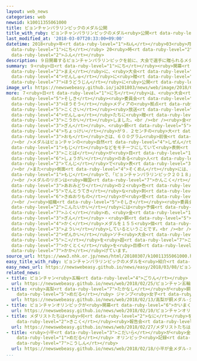 ```yaml
---
layout: web_news
categories: web
newsid: k10011355061000
title: ピョンチャンパラリンピックのメダル公開
title_with_ruby: ピョンチャンパラリンピックのメダル<ruby>公開<rt data-ruby-level="3">こうかい</rt></ruby>
last_modified_at: '2018-03-07T20:33:00+09:00'
datetime: 2018<ruby>年<rt data-ruby-level="1">ねん</rt></ruby>03<ruby>月<rt data-ruby-level="1">がつ</rt></ruby>07<ruby>日<rt
  data-ruby-level="1">にち</rt></ruby> 20<ruby>時<rt data-ruby-level="2">じ</rt></ruby>33<ruby>分<rt
  data-ruby-level="2">ふん</rt></ruby>
description: ９日開幕するピョンチャンパラリンピックを前に、大会で選手に贈られるメダルが報道陣に公開されました。
summary: ９<ruby>日<rt data-ruby-level="1">にち</rt></ruby><ruby>開幕<rt data-ruby-level="6">かいまく</rt></ruby>するピョンチャンパラリンピックを<ruby>前<rt
  data-ruby-level="2">まえ</rt></ruby>に、<ruby>大会<rt data-ruby-level="2">たいかい</rt></ruby>で<ruby>選手<rt
  data-ruby-level="4">せんしゅ</rt></ruby>に<ruby>贈<rt data-ruby-level="7">おく</rt></ruby>られるメダルが<ruby>報道陣<rt
  data-ruby-level="7">ほうどうじん</rt></ruby>に<ruby>公開<rt data-ruby-level="3">こうかい</rt></ruby>されました。
image_url: https://newswebeasy.github.io/ja201803/news/web/image/2018/03/07/K10011355061_1803072008_1803072034_01_02.jpg
more: ７<ruby>日<rt data-ruby-level="1">にち</rt></ruby>は、<ruby>大会<rt data-ruby-level="2">たいかい</rt></ruby>の<ruby>組織<rt
  data-ruby-level="5">そしき</rt></ruby><ruby>委員会<rt data-ruby-level="3">いいんかい</rt></ruby>がピョンチャンでの<ruby>放送<rt
  data-ruby-level="3">ほうそう</rt></ruby>メディアの<ruby>拠点<rt data-ruby-level="7">きょてん</rt></ruby>となるＩＢＣ＝<ruby>国際<rt
  data-ruby-level="5">こくさい</rt></ruby><ruby>放送<rt data-ruby-level="3">ほうそう</rt></ruby>センターで<ruby>選手<rt
  data-ruby-level="4">せんしゅ</rt></ruby>たちに<ruby>贈<rt data-ruby-level="7">おく</rt></ruby>られるメダルを<ruby>公開<rt
  data-ruby-level="3">こうかい</rt></ruby>しました。<br /><br /><ruby>金<rt data-ruby-level="1">きん</rt></ruby>、<ruby>銀<rt
  data-ruby-level="3">ぎん</rt></ruby>、<ruby>銅<rt data-ruby-level="5">どう</rt></ruby>の３つのメダルは、<ruby>直径<rt
  data-ruby-level="4">ちょっけい</rt></ruby>が９．２センチの<ruby>大<rt data-ruby-level="1">おお</rt></ruby>きさで、<ruby>重<rt
  data-ruby-level="3">おも</rt></ruby>さは、６００グラム<ruby>前後<rt data-ruby-level="2">ぜんご</rt></ruby>あります。<br
  /><br />メダルはピョンチャンの<ruby>自然<rt data-ruby-level="4">しぜん</rt></ruby>やハングル<ruby>文字<rt
  data-ruby-level="1">もじ</rt></ruby>などをモチーフにしていて<ruby>表側<rt data-ruby-level="4">おもてがわ</rt></ruby>にはパラリンピックのマークのほか、「ピョンチャンパラリンピック２０１８」という<ruby>言葉<rt
  data-ruby-level="3">ことば</rt></ruby>が<ruby>目<rt data-ruby-level="1">め</rt></ruby>に<ruby>障害<rt
  data-ruby-level="6">しょうがい</rt></ruby>のある<ruby>人<rt data-ruby-level="1">ひと</rt></ruby>にもわかるよう<ruby>点字<rt
  data-ruby-level="2">てんじ</rt></ruby>で<ruby>表<rt data-ruby-level="3">あらわ</rt></ruby>されています。<br
  /><br />また<ruby>側面<rt data-ruby-level="4">そくめん</rt></ruby>には、<ruby>英語<rt data-ruby-level="4">えいご</rt></ruby>とハングル<ruby>文字<rt
  data-ruby-level="1">もじ</rt></ruby>で、「ピョンチャンパラリンピック２０１８」と<ruby>記<rt data-ruby-level="2">しる</rt></ruby>されています。<br
  /><br />メダルのリボンは<ruby>韓国<rt data-ruby-level="7">かんこく</rt></ruby>の<ruby>民族衣装<rt data-ruby-level="7">みんぞくいしょう</rt></ruby>、チマチョゴリをイメージしたピンクと<ruby>青緑<rt
  data-ruby-level="3">あおみどり</rt></ruby>の２<ruby>色<rt data-ruby-level="2">しょく</rt></ruby>で、<ruby>伝統的<rt
  data-ruby-level="5">でんとうてき</rt></ruby>な<ruby>刺<rt data-ruby-level="7">し</rt></ruby>しゅうや<ruby>絹織物<rt
  data-ruby-level="6">きぬおりもの</rt></ruby>が<ruby>使<rt data-ruby-level="3">つか</rt></ruby>われています。<br
  /><br /><ruby>組織<rt data-ruby-level="5">そしき</rt></ruby><ruby>委員会<rt data-ruby-level="3">いいんかい</rt></ruby>によりますと<ruby>今大会<rt
  data-ruby-level="2">こんたいかい</rt></ruby>には<ruby>予備<rt data-ruby-level="5">よび</rt></ruby>などを<ruby>含<rt
  data-ruby-level="7">ふく</rt></ruby>め、<ruby>金<rt data-ruby-level="1">きん</rt></ruby>・<ruby>銀<rt
  data-ruby-level="3">ぎん</rt></ruby>・<ruby>銅<rt data-ruby-level="5">どう</rt></ruby>の<ruby>各<rt
  data-ruby-level="4">かく</rt></ruby>メダルを１５５<ruby>個<rt data-ruby-level="5">こ</rt></ruby>ずつ<ruby>用意<rt
  data-ruby-level="3">ようい</rt></ruby>しているということです。<br /><br /><ruby>日本<rt data-ruby-level="1">にっぽん</rt></ruby>は<ruby>前回<rt
  data-ruby-level="2">ぜんかい</rt></ruby>ソチ<ruby>大会<rt data-ruby-level="2">たいかい</rt></ruby>の６<ruby>個<rt
  data-ruby-level="5">こ</rt></ruby>を<ruby>超<rt data-ruby-level="7">こ</rt></ruby>えるメダル<ruby>獲得<rt
  data-ruby-level="7">かくとく</rt></ruby>を<ruby>目標<rt data-ruby-level="4">もくひょう</rt></ruby>に<ruby>掲<rt
  data-ruby-level="7">かか</rt></ruby>げています。
source_url: https://www3.nhk.or.jp/news/html/20180307/k10011355061000.html
easy_title_with_ruby: ピョンチャンパラリンピックのメダルを<ruby>紹介<rt data-ruby-level="7">しょうかい</rt></ruby>
easy_news_url: https://newswebeasy.github.io/news/easy/2018/03/08/ピョンチャンパラリンピックのメダルを紹介
related_news:
- title: ピョンチャン<ruby>五輪<rt data-ruby-level="4">ごりん</rt></ruby> きょう<ruby>閉幕<rt data-ruby-level="6">へいまく</rt></ruby>
  url: https://newswebeasy.github.io/news/web/2018/02/25/ピョンチャン五輪-きょう閉幕
- title: <ruby>高梨<rt data-ruby-level="7">たかなし</rt></ruby>が<ruby>銅<rt data-ruby-level="5">どう</rt></ruby><ruby>メダル<rt
    data-ruby-level="5">めだる</rt></ruby> ジャンプ<ruby>女子<rt data-ruby-level="1">じょし</rt></ruby>
  url: https://newswebeasy.github.io/news/web/2018/02/13/高梨が銅メダル-ジャンプ女子
- title: ピョンチャンオリンピックが<ruby>開幕<rt data-ruby-level="6">かいまく</rt></ruby>
  url: https://newswebeasy.github.io/news/web/2018/02/10/ピョンチャンオリンピックが開幕
- title: メダリストたちは<ruby>何<rt data-ruby-level="2">なに</rt></ruby>を<ruby>語<rt data-ruby-level="2">かた</rt></ruby>る？<ruby>帰国<rt
    data-ruby-level="2">きこく</rt></ruby><ruby>報告会<rt data-ruby-level="5">ほうこくかい</rt></ruby>
  url: https://newswebeasy.github.io/news/web/2018/02/27/メダリストたちは何を語る帰国報告会
- title: <ruby>小平<rt data-ruby-level="3">こだいら</rt></ruby>が<ruby>金<rt data-ruby-level="1">きん</rt></ruby><ruby>メダル<rt
    data-ruby-level="1">めだる</rt></ruby> オリンピック<ruby>記録<rt data-ruby-level="4">きろく</rt></ruby>も<ruby>更新<rt
    data-ruby-level="7">こうしん</rt></ruby>
  url: https://newswebeasy.github.io/news/web/2018/02/18/小平が金メダル-オリンピック記録も更新
...
```

